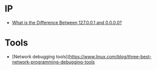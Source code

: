 


# IP

* [What is the Difference Between 127.0.0.1 and 0.0.0.0?](http://www.howtogeek.com/225487/what-is-the-difference-between-127.0.0.1-and-0.0.0.0/)

# Tools

* [Network debugging tools](https://www.linux.com/blog/three-best-network-programming-debugging-tools
